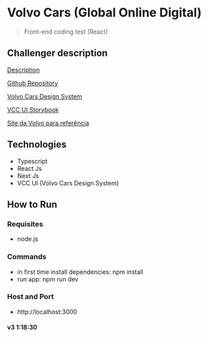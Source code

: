 # Volvo Cars (Global Online Digital)

> Front-end coding test (React)

## Challenger description

[Description](description.md)

[Github Repository](https://github.com/volvo-cars/god-frontend-code-test)

[Volvo Cars Design System](https://vcc-ui.vercel.app/docs)

[VCC UI Storybook](https://vcc-ui-storybook.vercel.app/)

[Site da Volvo para referência](https://www.volvocars.com/br/)

## Technologies

- Typescript
- React Js
- Next Js
- VCC UI (Volvo Cars Design System)

## How to Run

### Requisites

- node.js

### Commands

- in first time install dependencies: npm install
- run app: npm run dev

### Host and Port

- http://localhost:3000

#### v3 1:18:30
